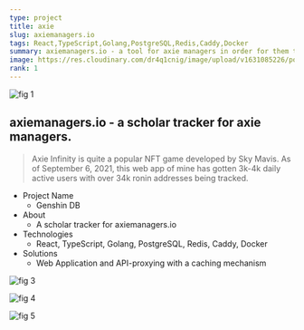 ```yaml
---
type: project
title: axie
slug: axiemanagers.io
tags: React,TypeScript,Golang,PostgreSQL,Redis,Caddy,Docker
summary: axiemanagers.io - a tool for axie managers in order for them to track their scholars. Has gotten to 3k - 4k daily active users.
image: https://res.cloudinary.com/dr4q1cnig/image/upload/v1631085226/portfolio%20images/am1_frijyr.png
rank: 1
---
```


<section markdown="1">

<div markdown="1" class="frame not-mobile">

![fig 1](https://res.cloudinary.com/dr4q1cnig/image/upload/v1631085226/portfolio%20images/am1_frijyr.png "Title")

</div>

<div markdown="1" class="right">

# axiemanagers.io - a scholar tracker for axie managers.

> Axie Infinity is quite a popular NFT game developed by Sky Mavis. As of September 6, 2021, this web app of mine has gotten 3k-4k daily active users with over 34k ronin addresses being tracked.

</div>

</section>

- Project Name
  - Genshin DB
- About
  - A scholar tracker for axiemanagers.io
- Technologies
  - React, TypeScript, Golang, PostgreSQL, Redis, Caddy, Docker
- Solutions
  - Web Application and API-proxying with a caching mechanism

<div markdown="1" class="images">

<div markdown="1" class="frame mobile">

![fig 3](https://res.cloudinary.com/dr4q1cnig/image/upload/v1631087338/portfolio%20images/Screenshot_20210908_154405_com.android.chrome_lg2xek.jpg "Title")

</div>

<div markdown="1" class="frame mobile">

![fig 4](https://res.cloudinary.com/dr4q1cnig/image/upload/v1631087761/portfolio%20images/Screenshot_20210908_155542_com.android.chrome_ajy61s.jpg "Title")

</div>

<div markdown="1" class="frame mobile">

![fig 5](https://res.cloudinary.com/dr4q1cnig/image/upload/v1631087335/portfolio%20images/Screenshot_20210908_154508_com.android.chrome_nsggvc.jpg "Title")

</div>

</div>

<!-- ![fig 3](https://res.cloudinary.com/dr4q1cnig/image/upload/v1614937807/portfolio%20images/genshin-db-4_mkilws.png "Title")
![fig 4](https://res.cloudinary.com/dr4q1cnig/image/upload/v1614937808/portfolio%20images/genshin-db2_veapix.png "Title") -->
